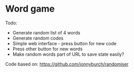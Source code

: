 # Word game

Todo:
* Generate random list of 4 words
* Generate random codes
* Simple web interface - press button for new code
* Press other button for new words
* Make random words part of URL to save state easily?

Code based on:
https://github.com/jonnyburch/randomiser
